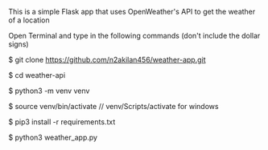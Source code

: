 This is a simple Flask app that uses OpenWeather's API to get the weather of a location

Open Terminal and type in the following commands (don't include the dollar signs)

$ git clone https://github.com/n2akilan456/weather-app.git

$ cd weather-api

$ python3 -m venv venv

$ source venv/bin/activate // venv/Scripts/activate for windows

$ pip3 install -r requirements.txt

$ python3 weather_app.py
